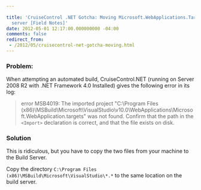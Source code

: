 ```yaml
---
 
title: 'CruiseControl .NET Gotcha: Moving Microsoft.WebApplications.Targets to the
  server [Field Notes]'
date: 2012-05-01 12:17:00.000000000 -04:00
comments: false
redirect_from: 
 - /2012/05/cruisecontrol-net-gotcha-moving.html
---
```

### Problem:

When attempting an automated build, CruiseControl.NET (running on Server 2008 R2 with .NET Framework 4.0 Installed) gives the following error in its log:

>error MSB4019: The imported project "C:\Program Files (x86)\MSBuild\Microsoft\VisualStudio\v10.0\WebApplications\Microsoft.WebApplication.targets" was not found. Confirm that the path in the `<Import>` declaration is correct, and that the file exists on disk.

### Solution

This is ridiculous, but you have to copy the two files from your machine to the Build Server.

Copy the directory `C:\Program Files (x86)\MSBuild\Microsoft\VisualStudio\*.*` to the same location on the build server.
